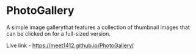 # PhotoGallery
 A simple image gallerythat features a collection of thumbnail images that can be clicked on for a full-sized version.

Live link - https://meet1412.github.io/PhotoGallery/
